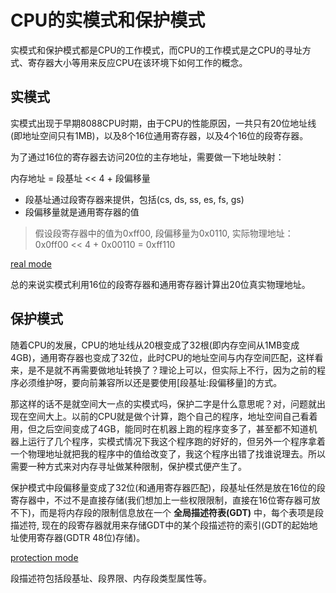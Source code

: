 # CPU的实模式和保护模式

实模式和保护模式都是CPU的工作模式，而CPU的工作模式是之CPU的寻址方式、寄存器大小等用来反应CPU在该环境下如何工作的概念。

## 实模式

实模式出现于早期8088CPU时期，由于CPU的性能原因，一共只有20位地址线(即地址空间只有1MB)，以及8个16位通用寄存器，以及4个16位的段寄存器。

为了通过16位的寄存器去访问20位的主存地址，需要做一下地址映射：

内存地址 = 段基址 << 4 + 段偏移量

* 段基址通过段寄存器来提供，包括(cs, ds, ss, es, fs, gs)
* 段偏移量就是通用寄存器的值

> 假设段寄存器中的值为0xff00, 段偏移量为0x0110, 实际物理地址： 0x0ff00 << 4 + 0x00110 = 0xff110

[real mode](./assets/realMode.drawio ":include :type=code")

总的来说实模式利用16位的段寄存器和通用寄存器计算出20位真实物理地址。

## 保护模式

随着CPU的发展，CPU的地址线从20根变成了32根(即内存空间从1MB变成4GB)，通用寄存器也变成了32位，此时CPU的地址空间与内存空间匹配，这样看来，是不是就不再需要做地址转换了？理论上可以，但实际上不行，因为之前的程序必须维护呀，要向前兼容所以还是要使用[段基址:段偏移量]的方式。

那这样的话不是就空间大一点的实模式吗，保护二字是什么意思呢？对，问题就出现在空间大上。以前的CPU就是做个计算，跑个自己的程序，地址空间自己看着用，但之后空间变成了4GB，能同时在机器上跑的程序变多了，甚至都不知道机器上运行了几个程序，实模式情况下我这个程序跑的好好的，但另外一个程序拿着一个物理地址就把我的程序中的值给改变了，我这个程序出错了找谁说理去。所以需要一种方式来对内存寻址做某种限制，保护模式便产生了。

保护模式中段偏移量变成了32位(和通用寄存器匹配)，段基址任然是放在16位的段寄存器中，不过不是直接存储(我们想加上一些权限限制，直接在16位寄存器可放不下)，而是将内存段的限制信息放在一个 **全局描述符表(GDT)** 中，每个表项是段描述符, 现在的段寄存器就用来存储GDT中的某个段描述符的索引(GDT的起始地址使用寄存器(GDTR 48位)存储)。

[protection mode](./assets/protectionMode.drawio ":include :type=code")


段描述符包括段基址、段界限、内存段类型属性等。





